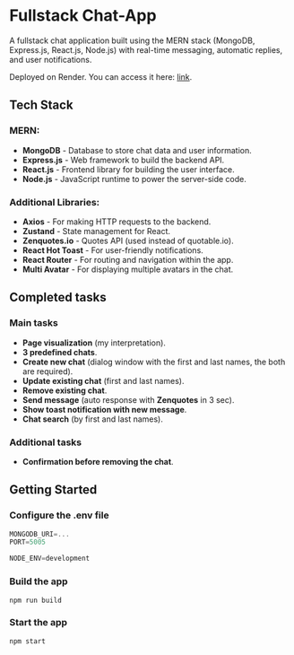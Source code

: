 # Fullstack Chat-App

A fullstack chat application built using the MERN stack (MongoDB, Express.js, React.js, Node.js) with real-time messaging, automatic replies, and user notifications.

Deployed on Render. You can access it here: [link](https://chat-app-65ee.onrender.com).

## Tech Stack

### MERN:

- **MongoDB** - Database to store chat data and user information.
- **Express.js** - Web framework to build the backend API.
- **React.js** - Frontend library for building the user interface.
- **Node.js** - JavaScript runtime to power the server-side code.

### Additional Libraries:

- **Axios** - For making HTTP requests to the backend.
- **Zustand** - State management for React.
- **Zenquotes.io** - Quotes API (used instead of quotable.io).
- **React Hot Toast** - For user-friendly notifications.
- **React Router** - For routing and navigation within the app.
- **Multi Avatar** - For displaying multiple avatars in the chat.

## Completed tasks

### Main tasks

- **Page visualization** (my interpretation).
- **3 predefined chats**.
- **Create new chat** (dialog window with the first and last names, the 
both are required). 
- **Update existing chat** (first and last names).
- **Remove existing chat**.
- **Send message** (auto response with **Zenquotes** in 3 sec).
- **Show toast notification with new message**.
- **Chat search** (by first and last names).

### Additional tasks

- **Confirmation before removing the chat**.

## Getting Started

### Configure the .env file

```js
MONGODB_URI=...
PORT=5005

NODE_ENV=development
```

### Build the app

```shell
npm run build
```

### Start the app

```shell
npm start
```